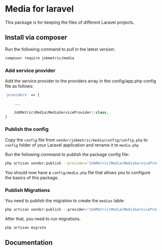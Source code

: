# Media for laravel

This package is for keeping the files of different Laravel projects.

## Install via composer

Run the following command to pull in the latest version:
```bash
composer require jobmetric/media
```

### Add service provider

Add the service provider to the providers array in the config/app.php config file as follows:

```php
'providers' => [

    ...

    JobMetric\Media\MediaServiceProvider::class,
]
```

### Publish the config
Copy the `config` file from `vendor/jobmetric/media/config/config.php` to `config` folder of your Laravel application and rename it to `media.php`

Run the following command to publish the package config file:

```bash
php artisan vendor:publish --provider="JobMetric\Media\MediaServiceProvider" --tag="media-config"
```

You should now have a `config/media.php` file that allows you to configure the basics of this package.

### Publish Migrations

You need to publish the migration to create the `medias` table:

```php
php artisan vendor:publish --provider="JobMetric\Media\MediaServiceProvider" --tag="media-migrations"
```

After that, you need to run migrations.

```php
php artisan migrate
```

## Documentation
